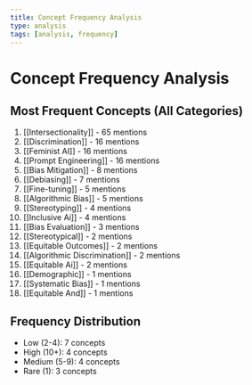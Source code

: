 ```yaml
---
title: Concept Frequency Analysis
type: analysis
tags: [analysis, frequency]
---
```


# Concept Frequency Analysis

## Most Frequent Concepts (All Categories)

1. [[Intersectionality]] - 65 mentions
1. [[Discrimination]] - 16 mentions
1. [[Feminist AI]] - 16 mentions
1. [[Prompt Engineering]] - 16 mentions
1. [[Bias Mitigation]] - 8 mentions
1. [[Debiasing]] - 7 mentions
1. [[Fine-tuning]] - 5 mentions
1. [[Algorithmic Bias]] - 5 mentions
1. [[Stereotyping]] - 4 mentions
1. [[Inclusive Ai]] - 4 mentions
1. [[Bias Evaluation]] - 3 mentions
1. [[Stereotypical]] - 2 mentions
1. [[Equitable Outcomes]] - 2 mentions
1. [[Algorithmic Discrimination]] - 2 mentions
1. [[Equitable Ai]] - 2 mentions
1. [[Demographic]] - 1 mentions
1. [[Systematic Bias]] - 1 mentions
1. [[Equitable And]] - 1 mentions

## Frequency Distribution

- Low (2-4): 7 concepts
- High (10+): 4 concepts
- Medium (5-9): 4 concepts
- Rare (1): 3 concepts
